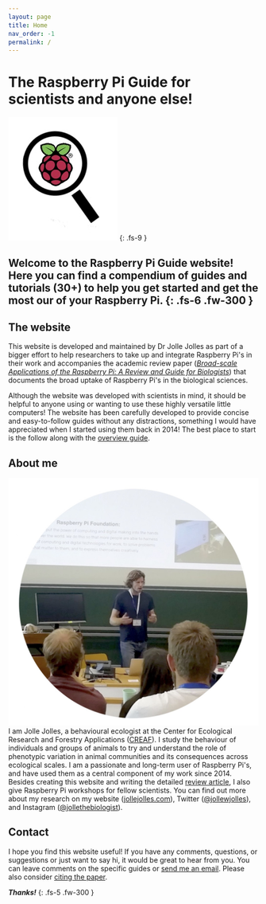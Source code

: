 ```yaml
---
layout: page
title: Home
nav_order: -1
permalink: /
---
```

# The Raspberry Pi Guide for scientists and anyone else!
[![Raspberry Pi Logo](/assets/images/raspberrypi-guide-logonotext.jpg?style=titleimgright)](http://raspberrypi.org)
{: .fs-9 }

Welcome to the Raspberry Pi Guide website! Here you can find a compendium of guides and tutorials (30+) to help you get started and get the most our of your Raspberry Pi.
{: .fs-6 .fw-300 }
---

## The website
This website is developed and maintained by Dr Jolle Jolles as part of a bigger effort to help researchers to take up and integrate Raspberry Pi's in their work and accompanies the academic review paper ([*Broad-scale Applications of the Raspberry Pi: A Review and Guide for Biologists*](the-paper)) that documents the broad uptake of Raspberry Pi's in the biological sciences.

Although the website was developed with scientists in mind, it should be helpful to anyone using or wanting to use these highly versatile little computers! The website has been carefully developed to provide concise and easy-to-follow guides without any distractions, something I would have appreciated when I started using them back in 2014! The best place to start is the follow along with the [overview guide](/overview-guide).

## About me
[![Jolle workshop](/assets/images/jolle-raspberrypi-workshop.jpg?style=smallimgright)](/assets/images/jolle-raspberrypi-workshop.jpg) I am Jolle Jolles, a behavioural ecologist at the Center for Ecological Research and Forestry Applications ([CREAF](http://creaf.cat)). I study the behaviour of individuals and groups of animals to try and understand the role of phenotypic variation in animal communities and its consequences across ecological scales. I am a passionate and long-term user of Raspberry Pi's, and have used them as a central component of my work since 2014. Besides creating this website and writing the detailed [review article](http://), I also give Raspberry Pi workshops for fellow scientists. You can find out more about my research on my website ([jollejolles.com](http://jollejolles.com)), Twitter ([@jollewjolles](http://twitter.com/jollewjolles)), and Instagram ([@jollethebiologist](http://instagram.com/jollethebiologist)).

## Contact
I hope you find this website useful! If you have any comments, questions, or suggestions or just want to say hi, it would be great to hear from you. You can leave comments on the specific guides or [send me an email](mailto:j.w.jolles@gmail.com). Please also consider [citing the paper](the-paper).

<strong>*Thanks!*</strong>
{: .fs-5 .fw-300 }
